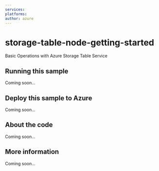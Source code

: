 ```yaml
---
services:
platforms:
author: azure
---
```


# storage-table-node-getting-started
Basic Operations with Azure Storage Table Service 
## Running this sample
Coming soon...
## Deploy this sample to Azure
Coming soon...
## About the code
Coming soon...
## More information
Coming soon...